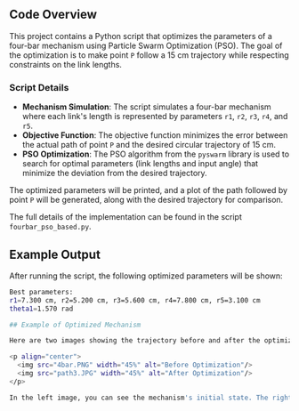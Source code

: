 ## Code Overview

This project contains a Python script that optimizes the parameters of a four-bar mechanism using Particle Swarm Optimization (PSO). The goal of the optimization is to make point `P` follow a 15 cm trajectory while respecting constraints on the link lengths.

### Script Details

- **Mechanism Simulation**: The script simulates a four-bar mechanism where each link's length is represented by parameters `r1`, `r2`, `r3`, `r4`, and `r5`.
- **Objective Function**: The objective function minimizes the error between the actual path of point `P` and the desired circular trajectory of 15 cm.
- **PSO Optimization**: The PSO algorithm from the `pyswarm` library is used to search for optimal parameters (link lengths and input angle) that minimize the deviation from the desired trajectory.

The optimized parameters will be printed, and a plot of the path followed by point `P` will be generated, along with the desired trajectory for comparison.

The full details of the implementation can be found in the script `fourbar_pso_based.py`.

## Example Output
After running the script, the following optimized parameters will be shown:
```bash
Best parameters:  
r1=7.300 cm, r2=5.200 cm, r3=5.600 cm, r4=7.800 cm, r5=3.100 cm
theta1=1.570 rad

## Example of Optimized Mechanism

Here are two images showing the trajectory before and after the optimization process for the four-bar mechanism:

<p align="center">
  <img src="4bar.PNG" width="45%" alt="Before Optimization"/>
  <img src="path3.JPG" width="45%" alt="After Optimization"/>
</p>

In the left image, you can see the mechanism's initial state. The right image shows the optimized trajectory of point `P`, ensuring it traces the desired 15 cm trajectory.
